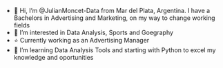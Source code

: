 - 👋 Hi, I’m @JulianMoncet-Data from Mar del Plata, Argentina. I have a Bachelors in Advertising and Marketing, on my way to change working fields
- 👀 I’m interested in Data Analysis, Sports and Goegraphy
- ⭐ Currently working as an Advertising Manager
- 🌱 I’m learning Data Analysis Tools and starting with Python to excel my knowledge and oportunities

<!---
JulianMoncet-Data/JulianMoncet-Data is a ✨ special ✨ repository because its `README.md` (this file) appears on your GitHub profile.
You can click the Preview link to take a look at your changes.
--->
